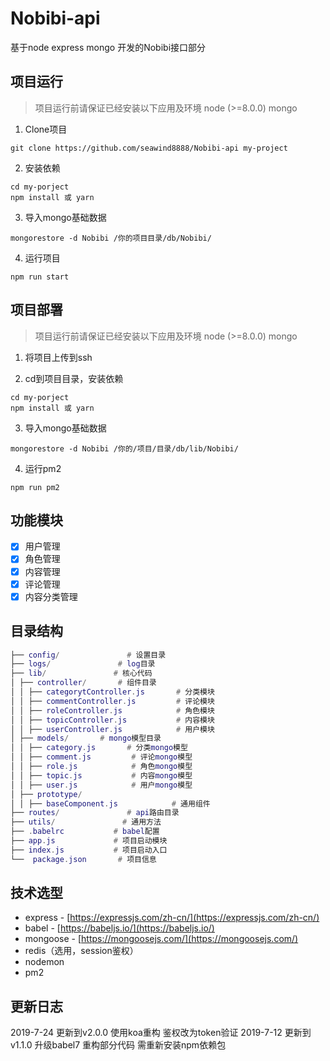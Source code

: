 # Nobibi-api
基于node express mongo 开发的Nobibi接口部分

## 项目运行
> 项目运行前请保证已经安装以下应用及环境
> node (>=8.0.0)
> mongo

1. Clone项目
```
git clone https://github.com/seawind8888/Nobibi-api my-project
```

2. 安装依赖
```
cd my-porject
npm install 或 yarn
```

3. 导入mongo基础数据
```
mongorestore -d Nobibi /你的项目目录/db/Nobibi/
```

4. 运行项目
```
npm run start
```


## 项目部署
> 项目运行前请保证已经安装以下应用及环境
> node (>=8.0.0)
> mongo

1. 将项目上传到ssh

2. cd到项目目录，安装依赖
```
cd my-porject
npm install 或 yarn
```
3. 导入mongo基础数据
```
mongorestore -d Nobibi /你的/项目/目录/db/lib/Nobibi/
```

4. 运行pm2
```
npm run pm2
```

## 功能模块

- [x] 用户管理
- [x] 角色管理
- [x] 内容管理
- [x] 评论管理
- [x] 内容分类管理

## 目录结构

``` lua
├── config/               # 设置目录
├── logs/               # log目录
├── lib/               # 核心代码
│ ├── controller/       # 组件目录
│ │ ├── categorytController.js       # 分类模块
│ │ ├── commentController.js         # 评论模块
│ │ ├── roleController.js            # 角色模块
│ │ ├── topicController.js           # 内容模块
│ │ ├── userController.js            # 用户模块
│ ├── models/       # mongo模型目录
│ │ ├── category.js       # 分类mongo模型
│ │ ├── comment.js         # 评论mongo模型
│ │ ├── role.js            # 角色mongo模型
│ │ ├── topic.js           # 内容mongo模型
│ │ ├── user.js            # 用户mongo模型
│ ├── prototype/   
│ │ ├── baseComponent.js            # 通用组件
├── routes/               # api路由目录
├── utils/               # 通用方法
├── .babelrc           # babel配置
├── app.js             # 项目启动模块
├── index.js           # 项目启动入口
└──  package.json       # 项目信息

```

## 技术选型

- express - [https://expressjs.com/zh-cn/](https://expressjs.com/zh-cn/)
- babel - [https://babeljs.io/](https://babeljs.io/)
- mongoose - [https://mongoosejs.com/](https://mongoosejs.com/)
- redis（选用，session鉴权）
- nodemon
- pm2

## 更新日志
2019-7-24 更新到v2.0.0 使用koa重构 鉴权改为token验证
2019-7-12 更新到v1.1.0 升级babel7 重构部分代码 需重新安装npm依赖包
